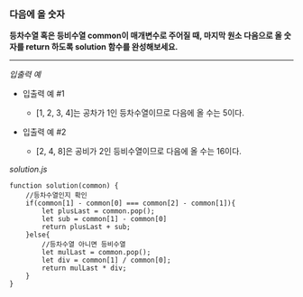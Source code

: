 ### 다음에 올 숫자

**등차수열 혹은 등비수열 common이 매개변수로 주어질 때, 마지막 원소 다음으로 올 숫자를 return 하도록 solution 함수를 완성해보세요.**

---

_입출력 예_

- 입출력 예 #1

  - [1, 2, 3, 4]는 공차가 1인 등차수열이므로 다음에 올 수는 5이다.

- 입출력 예 #2

  - [2, 4, 8]은 공비가 2인 등비수열이므로 다음에 올 수는 16이다.

_solution.js_

```
function solution(common) {
    //등차수열인지 확인
    if(common[1] - common[0] === common[2] - common[1]){
        let plusLast = common.pop();
        let sub = common[1] - common[0]
        return plusLast + sub;
    }else{
        //등차수열 아니면 등비수열
        let mulLast = common.pop();
        let div = common[1] / common[0];
        return mulLast * div;
    }
}
```
